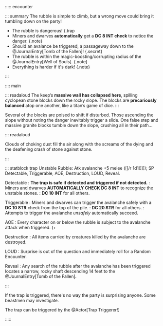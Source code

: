 <div class="ecr ecr-wrapper ecr-markeddown">
::::: encounter

::: summary
The rubble is simple to climb, but a wrong move could bring it tumbling down on the party!

- The rubble is dangerous! {.trap
- Miners and dwarves **automatically** get a **DC 8 INT check** to notice the danger. {.note}
- Should an avalance be triggered, a passageway down to the @JournalEntry[Tomb of the Fallen]! {.secret}
- The rubble is within the magic-boosting/corrupting radius of the @JournalEntry[Well of Souls]. {.note}
- Everything is harder if it's dark! {.note}

:::

:::: main

::: readaloud
The keep’s **massive wall has collapsed here**, spilling cyclopean stone blocks down the rocky slope. The blocks are **precariously balanced** atop one another, like a titan’s game of dice. 
::: 

Several of the blocks are poised to shift if disturbed. Those
ascending the slope without noting the danger inevitably trigger a slide. One
false step and massive granite blocks tumble down the slope, crushing all in
their path...

::: readaloud

Clouds of choking dust fill the air along with the screams of the
dying and the deafening crash of stone against stone.

:::

::: statblock trap
Unstable Rubble: Atk avalanche +5 melee
([[/r 1d10]]); SP Detectable, Triggerable, AOE, Destruction, LOUD, Reveal.

Detectable
    : **The trap is safe if detected and triggered if not detected.**
    : Miners and dwarves **AUTOMATICALLY CHECK DC 8 INT** to recognize the unstable stones.
    : **DC 10 INT** for all others.

Triggerable
    : Miners and dwarves can trigger the avalanche safely with a **DC 10 STR** check from the top of the pile.
    : **DC 20 STR** for all others.
    : Attempts to trigger the avalanche *unsafely* automatically succeed.

AOE
    : Every character on or below the rubble is subject to the avalanche attack when triggered. (+

Destruction
    : All items carried by creatures killed by the avalanche are destroyed.

LOUD
    : Surprise is out of the question and immediately roll for a Random Encounter.

Reveal
    : Any search of the rubble after the avalanche has been triggered locates a narrow, rocky shaft descending 14 feet to the @JournalEntry[Tomb of the Fallen].

:::

If the trap is triggered, there's no way the party is surprising anyone. Some beastmen may investigate.


The trap can be triggered by the @Actor[Trap Triggerer!]

:::::
</div>